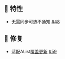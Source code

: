 <!--2025-02-26-->

## 🚀 特性

* 无需同步可选不通知 [#48](https://github.com/dr34m-cn/taosync/issues/48)

## 🐞 修复

* 适配AList[覆盖更新](https://github.com/AlistGo/alist/pull/7809) [#59](https://github.com/dr34m-cn/taosync/issues/59)